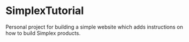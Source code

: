 # SimplexTutorial
Personal project for building a simple website which adds instructions on how to build Simplex products.
